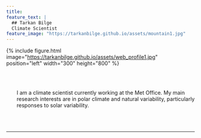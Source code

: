 ```yaml
---
title:
feature_text: |
  ## Tarkan Bilge
  Climate Scientist
feature_image: "https://tarkanbilge.github.io/assets/mountain1.jpg"
---
```



{% include figure.html image="https://tarkanbilge.github.io/assets/web_profile1.jpg" position="left" width="300" height="800" %}

<br/><br/>

<div style="text-align: left; padding-left: 2em;" > I am a climate scientist currently working at the Met Office. My main research interests are in polar climate and natural variability, particularly responses to solar variability.  </div>

<br/><br/>

---

